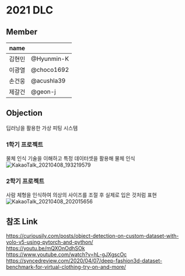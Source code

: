 # 2021 DLC

## Member
|name |   |
|-----|---|
|김현민| @Hyunmin-K |
|이광열| @choco1692 |
|손건웅| @acushla39 |
|제갈건| @geon-j    |


## Objection
 딥러닝을 활용한 가상 피팅 시스템



### 1학기 프로젝트
물체 인식 기술을 이해하고 특정 데이터셋을 활용해 물체 인식  
![KakaoTalk_20210408_193219579](https://user-images.githubusercontent.com/79971598/114018699-7e8c8c80-98a8-11eb-9535-584f076117ce.png)


### 2학기 프로젝트
사람 체형을 인식하여 의상의 사이즈를 조절 후 실제로 입은 것처럼 표현  
![KakaoTalk_20210408_202015656](https://user-images.githubusercontent.com/79971598/114018205-f312fb80-98a7-11eb-9de4-509e83e77556.png)

## 참조 Link
https://curiousily.com/posts/object-detection-on-custom-dataset-with-yolo-v5-using-pytorch-and-python/  
https://youtu.be/mQXOnOdhSOk  
https://www.youtube.com/watch?v=hL-gJXgscOc  
https://syncedreview.com/2020/04/07/deep-fashion3d-dataset-benchmark-for-virtual-clothing-try-on-and-more/  
